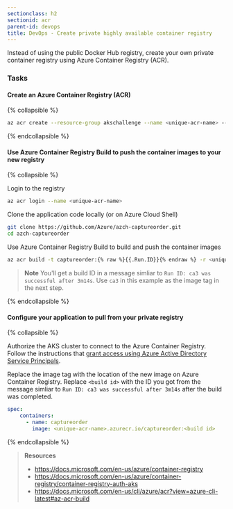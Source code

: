 ```yaml
---
sectionclass: h2
sectionid: acr
parent-id: devops
title: DevOps - Create private highly available container registry 
---
```


Instead of using the public Docker Hub registry, create your own private container registry using Azure Container Registry (ACR).

### Tasks

#### Create an Azure Container Registry (ACR)

{% collapsible %}

```sh
az acr create --resource-group akschallenge --name <unique-acr-name> --sku Standard --location eastus
```

{% endcollapsible %}

#### Use Azure Container Registry Build to push the container images to your new registry

{% collapsible %}

Login to the registry

```sh
az acr login --name <unique-acr-name>
```

Clone the application code locally (or on Azure Cloud Shell)

```sh
git clone https://github.com/Azure/azch-captureorder.git
cd azch-captureorder
```

Use Azure Container Registry Build to build and push the container images

```sh
az acr build -t captureorder:{% raw %}{{.Run.ID}}{% endraw %} -r <unique-acr-name> .
```

> **Note** You'll get a build ID in a message simliar to ``Run ID: ca3 was successful after 3m14s``. Use `ca3` in this example as the image tag in the next step.

{% endcollapsible %}

#### Configure your application to pull from your private registry

{% collapsible %}

Authorize the AKS cluster to connect to the Azure Container Registry. Follow the instructions that [grant access using Azure Active Directory Service Principals](https://docs.microsoft.com/en-us/azure/container-registry/container-registry-auth-aks).

Replace the image tag with the location of the new image on Azure Container Registry. Replace `<build id>` with the ID you got from the message simliar to ``Run ID: ca3 was successful after 3m14s`` after the build was completed.

```yaml
spec:
    containers:
      - name: captureorder
        image: <unique-acr-name>.azurecr.io/captureorder:<build id>
```

{% endcollapsible %}

> **Resources**
> * <https://docs.microsoft.com/en-us/azure/container-registry>
> * <https://docs.microsoft.com/en-us/azure/container-registry/container-registry-auth-aks>
> * <https://docs.microsoft.com/en-us/cli/azure/acr?view=azure-cli-latest#az-acr-build>